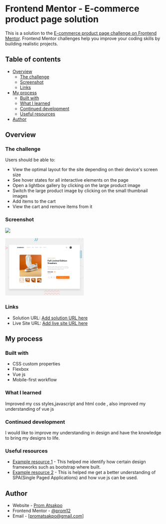 # Frontend Mentor - E-commerce product page solution

This is a solution to the [E-commerce product page challenge on Frontend Mentor](https://www.frontendmentor.io/challenges/ecommerce-product-page-UPsZ9MJp6). Frontend Mentor challenges help you improve your coding skills by building realistic projects.

## Table of contents

- [Overview](#overview)
  - [The challenge](#the-challenge)
  - [Screenshot](#screenshot)
  - [Links](#links)
- [My process](#my-process)
  - [Built with](#built-with)
  - [What I learned](#what-i-learned)
  - [Continued development](#continued-development)
  - [Useful resources](#useful-resources)
- [Author](#author)

## Overview

### The challenge

Users should be able to:

- View the optimal layout for the site depending on their device's screen size
- See hover states for all interactive elements on the page
- Open a lightbox gallery by clicking on the large product image
- Switch the large product image by clicking on the small thumbnail images
- Add items to the cart
- View the cart and remove items from it

### Screenshot

![](./screenshot.jpg)

<p float="left">
<img src="https://github.com/Prom12/Ecommerce-Product-Page/blob/master/design/desktop-preview.jpg" alt="alt text" width="50%" height="50%">
</p>

### Links

- Solution URL: [Add solution URL here](https://your-solution-url.com)
- Live Site URL: [Add live site URL here](https://your-live-site-url.com)

## My process

### Built with

- CSS custom properties
- Flexbox
- Vue js
- Mobile-first workflow

### What I learned

Improved my css styles,javascript and html code , also improved my understanding of vue js

### Continued development

I would like to improve my understanding in design and have the knowledge to bring my designs to life.

### Useful resources

- [Example resource 1](https://www.w3schools.com) - This helped me identify how certain design frameworks such as bootstrap where built.
- [Example resource 2](https://vuejs.org) - This is helped me get a better understanding of SPA(Single Paged Applications) and how vue js can be used.

## Author

- Website - [Prom Atsakpo](https://gh.linkedin.com/in/elikem-atsakpo-6b9432192)
- Frontend Mentor - [@prom12](https://www.frontendmentor.io/profile/Prom12)
- Email - [promatsakpo@gmail.com]
